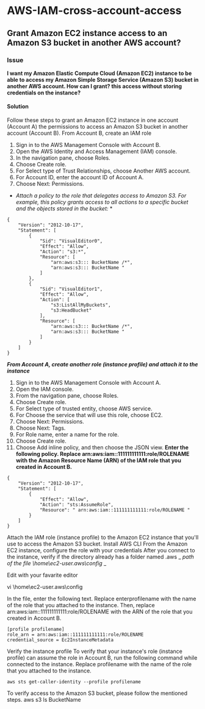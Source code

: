 # AWS-IAM-cross-account-access


## Grant Amazon EC2 instance access to an Amazon S3 bucket in another AWS account?
### Issue
**I want my Amazon Elastic Compute Cloud (Amazon EC2) instance to be able to access my Amazon Simple Storage Service (Amazon S3) bucket in another AWS account. How can I grant? this access without storing credentials on the instance?**
#### Solution
Follow these steps to grant an Amazon EC2 instance in one account (Account A) the permissions to access an Amazon S3 bucket in another account (Account B).
From Account B, create an IAM role
1.    Sign in to the AWS Management Console with Account B.
2.    Open the AWS Identity and Access Management (IAM) console.
3.    In the navigation pane, choose Roles.
4.    Choose Create role.
5.    For Select type of Trust Relationships, choose Another AWS account.
6.    For Account ID, enter the account ID of Account A.
7.    Choose Next: Permissions.
* *Attach a policy to the role that delegates access to Amazon S3. For example, this policy grants access to all actions to a specific bucket and the objects stored in the bucket:* *
```
{
    "Version": "2012-10-17",
    "Statement": [
        {
            "Sid": "VisualEditor0",
            "Effect": "Allow",
            "Action": "s3:*",
            "Resource": [
                "arn:aws:s3::: BucketName /*",
                "arn:aws:s3::: BucketName "
            ]
        },
        {
            "Sid": "VisualEditor1",
            "Effect": "Allow",
            "Action": [
                "s3:ListAllMyBuckets",
                "s3:HeadBucket"
            ],
            "Resource": [
                "arn:aws:s3::: BucketName /*",
                "arn:aws:s3::: BucketName "
            ]
        }
    ]
}

```

***From Account A, create another role (instance profile) and attach it to the instance***

1.    Sign in to the AWS Management Console with Account A.
2.    Open the IAM console.
3.    From the navigation pane, choose Roles.
4.    Choose Create role.
5.    For Select type of trusted entity, choose AWS service.
6.    For Choose the service that will use this role, choose EC2.
7.    Choose Next: Permissions.
8.    Choose Next: Tags.
9.    For Role name, enter a name for the role.
10.    Choose Create role.
11.    Choose Add inline policy, and then choose the JSON view.
   __Enter the following policy. Replace arn:aws:iam::111111111111:role/ROLENAME with the Amazon Resource Name (ARN) of the IAM role that you created in Account B.__
```
{
    "Version": "2012-10-17",
    "Statement": [
        {
            "Effect": "Allow",
            "Action": "sts:AssumeRole",
            "Resource": " arn:aws:iam::111111111111:role/ROLENAME "
        }
    ]
}
```

  Attach the IAM role (instance profile) to the Amazon EC2 instance that you&#39;ll use to access the
Amazon S3 bucket.
Install AWS CLI
From the Amazon EC2 instance, configure the role with your credentials
 After you connect to the instance, verify if the directory already has a folder named .aws _ _path of the file \home\ec2-user\.aws\config_ _
 
 Edit with your favarite editor
 
 vi \home\ec2-user\.aws\config

 In the file, enter the following text. Replace enterprofilename with the name of the role that you
attached to the instance. Then, replace arn:aws:iam::111111111111:role/ROLENAME with the
ARN of the role that you created in Account B.
```
[profile profilename]
role_arn = arn:aws:iam::111111111111:role/ROLENAME
credential_source = Ec2InstanceMetadata
````

Verify the instance profile
To verify that your instance&#39;s role (instance profile) can assume the role in Account B, run the
following command while connected to the instance. Replace profilename with the name of the
role that you attached to the instance.
```
aws sts get-caller-identity --profile profilename
```
To verify access to the Amazon S3 bucket, please follow the mentioned steps.
aws s3 ls BucketName
